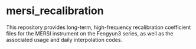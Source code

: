 # mersi_recalibration
This repository provides long-term, high-frequency recalibration coefficient files for the MERSI instrument on the Fengyun3 series, as well as the associated usage and daily interpolation codes.
